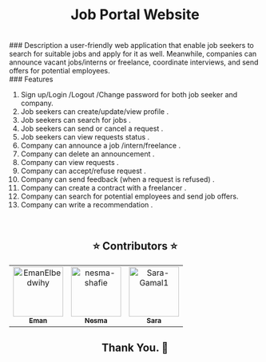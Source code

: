 <h1 align='center'>Job Portal Website</h1>
<br />
### Description
a user-friendly web application that enable job seekers to search for suitable jobs and apply for it as well.
Meanwhile, companies can announce vacant jobs/interns or
freelance, coordinate interviews, and send offers  for potential employees.
<br />
### Features 

1. Sign up/Login /Logout /Change password for both job seeker and company.
2. Job seekers can create/update/view profile .
3. Job seekers can search for jobs .
4. Job seekers can send or cancel a request .
5. Job seekers can view requests status .
6. Company can announce a job /intern/freelance .
7. Company can delete an announcement .
8. Company can view requests .
9. Company can accept/refuse request .
10. Company can send feedback (when a request is refused) .
11. Company can create a contract with a freelancer .
12. Company can search for potential employees and send job offers.
13. Company can write a recommendation .
<br />
   
<h2 align='center' <a name = "Contributors"> ⭐ Contributors ⭐ </h2>
<!-- readme: collaborators -start -->
<table  align='center'> 
<tr>
    <td align="center">
        <a href="https://github.com/EmanElbedwihy">
            <img src="https://avatars.githubusercontent.com/u/120182209?v=4" width="100;" alt="EmanElbedwihy"/>
            <br />
            <sub><b>Eman</b></sub>
        </a>
    </td>
        <td align="center">
        <a href="https://github.com/nesma-shafie">
            <img src="https://avatars.githubusercontent.com/u/120175134?v=4" width="100;" alt="nesma-shafie"/>
            <br />
            <sub><b>Nesma</b></sub>
        </a>
    </td>
    <td align="center">
        <a href="https://github.com/Sara-Gamal1">
            <img src="https://avatars.githubusercontent.com/u/106556638?v=4" width="100;" alt="Sara-Gamal1"/>
            <br />
            <sub><b>Sara</b></sub>
        </a>
    </td></tr>
</table>
<!-- readme: collaborators -end -->
<h2 align='center'>Thank You. 💖 </h2>
